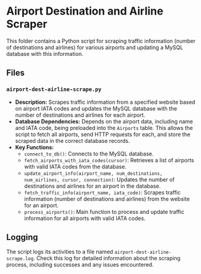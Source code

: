 # Airport Destination and Airline Scraper

This folder contains a Python script for scraping traffic information (number of destinations and airlines) for various airports and updating a MySQL database with this information.

## Files

### `airport-dest-airline-scrape.py`

- **Description:** Scrapes traffic information from a specified website based on airport IATA codes and updates the MySQL database with the number of destinations and airlines for each airport.
- **Database Dependencies:** Depends on the airport data, including name and IATA code, being preloaded into the `Airports` table. This allows the script to fetch all airports, send HTTP requests for each, and store the scraped data in the correct database records.
- **Key Functions:**
  - `connect_to_db()`: Connects to the MySQL database.
  - `fetch_airports_with_iata_codes(cursor)`: Retrieves a list of airports with valid IATA codes from the database.
  - `update_airport_info(airport_name, num_destinations, num_airlines, cursor, connection)`: Updates the number of destinations and airlines for an airport in the database.
  - `fetch_traffic_info(airport_name, iata_code)`: Scrapes traffic information (number of destinations and airlines) from the website for an airport.
  - `process_airports()`: Main function to process and update traffic information for all airports with valid IATA codes.

## Logging

The script logs its activities to a file named `airport-dest-airline-scrape.log`. Check this log for detailed information about the scraping process, including successes and any issues encountered.
